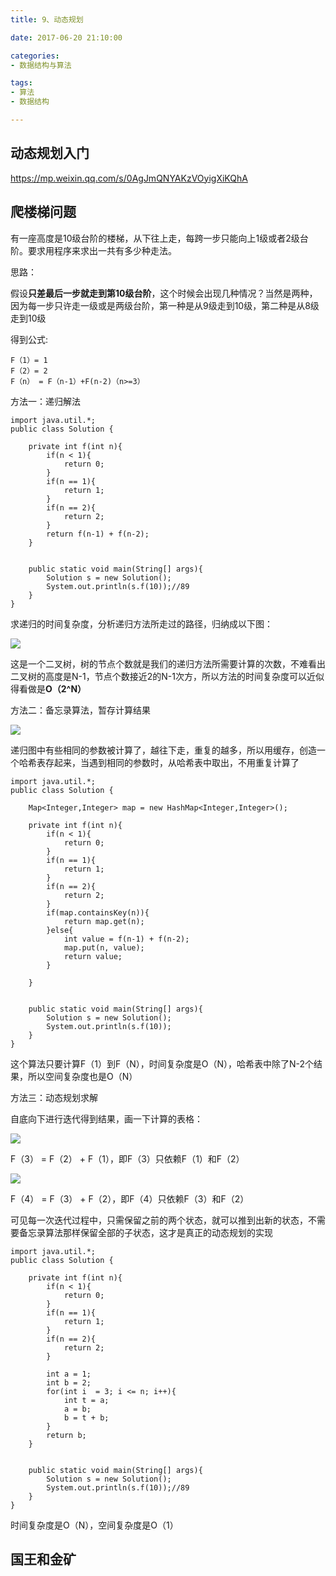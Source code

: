 ```yaml
---
title: 9、动态规划

date: 2017-06-20 21:10:00

categories:
- 数据结构与算法

tags:
- 算法
- 数据结构

---
```


## 动态规划入门

https://mp.weixin.qq.com/s/0AgJmQNYAKzVOyigXiKQhA

## 爬楼梯问题

有一座高度是10级台阶的楼梯，从下往上走，每跨一步只能向上1级或者2级台阶。要求用程序来求出一共有多少种走法。

思路：

假设**只差最后一步就走到第10级台阶**，这个时候会出现几种情况？当然是两种，因为每一步只许走一级或是两级台阶，第一种是从9级走到10级，第二种是从8级走到10级

得到公式:

	F（1）= 1
	F（2）= 2
	F（n） = F（n-1）+F(n-2)（n>=3）

方法一：递归解法

	import java.util.*;
	public class Solution {
	
		private int f(int n){
			if(n < 1){
				return 0;
			}
			if(n == 1){
				return 1;
			}
			if(n == 2){
				return 2;
			}
			return f(n-1) + f(n-2);
		}
	
	
		public static void main(String[] args){
			Solution s = new Solution();
			System.out.println(s.f(10));//89
		}
	}

求递归的时间复杂度，分析递归方法所走过的路径，归纳成以下图：

![](http://i.imgur.com/qwLAhBn.png)

这是一个二叉树，树的节点个数就是我们的递归方法所需要计算的次数，不难看出二叉树的高度是N-1，节点个数接近2的N-1次方，所以方法的时间复杂度可以近似得看做是**O（2^N）**

方法二：备忘录算法，暂存计算结果

![](http://i.imgur.com/EYrhYmb.png)

递归图中有些相同的参数被计算了，越往下走，重复的越多，所以用缓存，创造一个哈希表存起来，当遇到相同的参数时，从哈希表中取出，不用重复计算了

	import java.util.*;
	public class Solution {
	
		Map<Integer,Integer> map = new HashMap<Integer,Integer>();
	
		private int f(int n){
			if(n < 1){
				return 0;
			}
			if(n == 1){
				return 1;
			}
			if(n == 2){
				return 2;
			}
			if(map.containsKey(n)){
				return map.get(n);
			}else{
				int value = f(n-1) + f(n-2);
				map.put(n, value);
				return value;
			}	
			
		}
	
	
		public static void main(String[] args){
			Solution s = new Solution();
			System.out.println(s.f(10));
		}
	}

这个算法只要计算F（1）到F（N），时间复杂度是O（N），哈希表中除了N-2个结果，所以空间复杂度也是O（N）

方法三：动态规划求解

自底向下进行迭代得到结果，画一下计算的表格：

![](http://i.imgur.com/SATiQzZ.png)

F（3） = F（2） + F（1），即F（3）只依赖F（1）和F（2）

![](http://i.imgur.com/WGIjpmT.png)

F（4） = F（3） + F（2），即F（4）只依赖F（3）和F（2）

可见每一次迭代过程中，只需保留之前的两个状态，就可以推到出新的状态，不需要备忘录算法那样保留全部的子状态，这才是真正的动态规划的实现

	import java.util.*;
	public class Solution {
	
		private int f(int n){
			if(n < 1){
				return 0;
			}
			if(n == 1){
				return 1;
			}
			if(n == 2){
				return 2;
			}
			
			int a = 1;
			int b = 2;
			for(int i  = 3; i <= n; i++){
				int t = a;
				a = b;
				b = t + b;
			}
			return b;
		}
	
	
		public static void main(String[] args){
			Solution s = new Solution();
			System.out.println(s.f(10));//89
		}
	}

时间复杂度是O（N），空间复杂度是O（1）

## 国王和金矿


